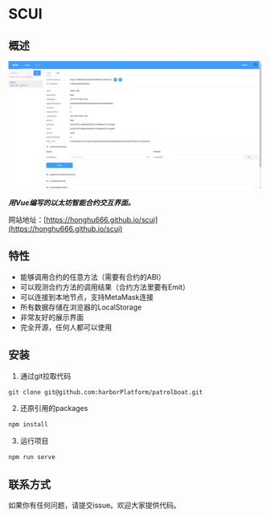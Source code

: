 # SCUI

## 概述

![screenshoot1](./assets/screenshoot1.png)

***用Vue编写的以太坊智能合约交互界面。***

网站地址：[https://honghu666.github.io/scui](https://honghu666.github.io/scui)

## 特性

- 能够调用合约的任意方法（需要有合约的ABI）
- 可以观测合约方法的调用结果（合约方法里要有Emit）
- 可以连接到本地节点，支持MetaMask连接
- 所有数据存储在浏览器的LocalStorage
- 非常友好的展示界面
- 完全开源，任何人都可以使用

## 安装

1. 通过git拉取代码

```bash
git clone git@github.com:harborPlatform/patrolboat.git
```

2. 还原引用的packages

```bash
npm install
```

3. 运行项目

```bash
npm run serve
```

## 联系方式

如果你有任何问题，请提交issue。欢迎大家提供代码。

